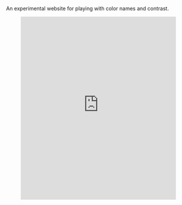 <!--
title: Color Namer
description: A rose by any other name would smell as sweet
website: http://color-namer.org
keywords: [color, design, words]
start: 2014-05-21
end: 2014-05-28
-->

An experimental website for playing with color names and contrast.

<figure>
<iframe class="youtube-player" type="text/html" width="100%" height="500" src="http://www.youtube.com/embed/UHQCXnb-mFs?version=3;hl=en_US;rel=0;modestbranding=1;autohide=1;showinfo=0;controls=0;" frameborder="0" scrolling="no" allowfullscreen></iframe>
</figure>
